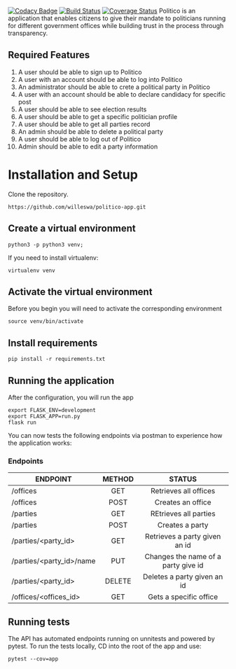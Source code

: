 [![Codacy Badge](https://api.codacy.com/project/badge/Grade/58dafbd4f2ef434ca483e5450ebfa716)](https://app.codacy.com/app/willeswa/politico-app?utm_source=github.com&utm_medium=referral&utm_content=willeswa/politico-app&utm_campaign=Badge_Grade_Dashboard)
[![Build Status](https://travis-ci.com/willeswa/politico-app.svg?branch=develop)](https://travis-ci.com/willeswa/politico-app) [![Coverage Status](https://coveralls.io/repos/github/willeswa/politico-app/badge.svg?branch=develop)](https://coveralls.io/github/willeswa/politico-app?branch=develop) 
Politico is an application that enables citizens to give their mandate to politicians running for different government offices while building trust in the process through transparency.

## Required Features
1. A user should be able to sign up to Politico 
2. A user with an account should be able to log into Politico
3. An administrator should be able to crete a political party in Politico
4. A user with an account should be able to declare candidacy for specific post
5. A user should be able to see election results
6. A user should be able to get a specific politician profile
7. A user should be able to get all parties record
8. An admin should be able to delete a political party
9. A user should be able to log out of Politico
10. Admin should be able to edit a party information

# Installation and Setup
Clone the repository.
```
https://github.com/willeswa/politico-app.git
```

## Create a virtual environment

```
python3 -p python3 venv;
```
If you need to install virtualenv:
```
virtualenv venv
```

## Activate the virtual environment
Before you begin you will need to activate the corresponding environment
```
source venv/bin/activate
```
## Install requirements
```
pip install -r requirements.txt
```

## Running the application
After the configuration, you will run the app 
```
export FLASK_ENV=development
export FLASK_APP=run.py
flask run
```
You can now tests the following endpoints via postman to experience how the application works:
### Endpoints

|   ENDPOINT                            | METHOD                    | STATUS                               |
|---------------------------------------|:-------------------------:|:------------------------------------:|
|         /offices                      |  GET                      |  Retrieves all offices               |
| /offices                              |  POST                     |  Creates an office                   |
| /parties                              |  GET                      |  REtrieves all parties               |
| /parties                              |  POST                     |  Creates a party                     |
| /parties/<party_id>                   |  GET                      |  Retrieves a party given an id       |
| /parties/<party_id>/name              |  PUT                      |  Changes the name of a party give id |
| /parties/<party_id>                   |  DELETE                   |  Deletes a party given an id         |
| /offices/<offices_id>                 |  GET                      |  Gets a specific office              |


## Running tests
The API has automated endpoints running on unnitests and powered by pytest.
To run the tests locally,
CD into the root of the app and use:
```
pytest --cov=app
```
